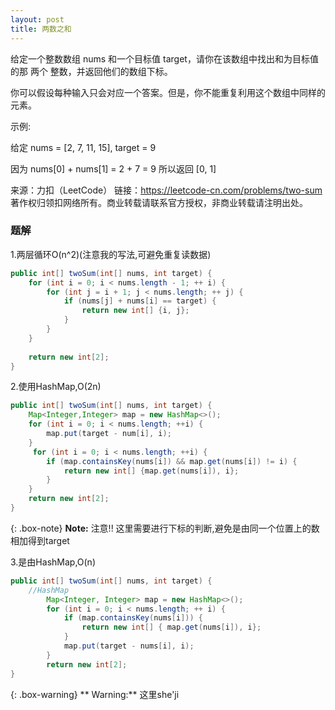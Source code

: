 ```yaml
---
layout: post
title: 两数之和
---
```

给定一个整数数组 nums 和一个目标值 target，请你在该数组中找出和为目标值的那 两个 整数，并返回他们的数组下标。

你可以假设每种输入只会对应一个答案。但是，你不能重复利用这个数组中同样的元素。

示例:

给定 nums = [2, 7, 11, 15], target = 9

因为 nums[0] + nums[1] = 2 + 7 = 9
所以返回 [0, 1]

来源：力扣（LeetCode）
链接：https://leetcode-cn.com/problems/two-sum
著作权归领扣网络所有。商业转载请联系官方授权，非商业转载请注明出处。

### 题解
1.两层循环O(n^2)(注意我的写法,可避免重复读数据)  
```java
public int[] twoSum(int[] nums, int target) {
    for (int i = 0; i < nums.length - 1; ++ i) {
        for (int j = i + 1; j < nums.length; ++ j) {
            if (nums[j] + nums[i] == target) {
                return new int[] {i, j};
            }
        }
    }
    
    return new int[2];
}
```
2.使用HashMap,O(2n)  
```java
public int[] twoSum(int[] nums, int target) {
    Map<Integer,Integer> map = new HashMap<>();
    for (int i = 0; i < nums.length; ++i) {
        map.put(target - num[i], i);
    }
     for (int i = 0; i < nums.length; ++i) {
        if (map.containsKey(nums[i]) && map.get(nums[i]) != i) {
            return new int[] {map.get(nums[i]), i};
        }
    }
    return new int[2];
}
```  

{: .box-note}
**Note:** 注意!! 这里需要进行下标的判断,避免是由同一个位置上的数相加得到target

3.是由HashMap,O(n)
``` java
public int[] twoSum(int[] nums, int target) {
    //HashMap
        Map<Integer, Integer> map = new HashMap<>();
        for (int i = 0; i < nums.length; ++ i) {
            if (map.containsKey(nums[i])) {
                return new int[] { map.get(nums[i]), i};
            }
            map.put(target - nums[i], i);
        }
        return new int[2];
}
```  

{: .box-warning}
** Warning:** 这里she'ji